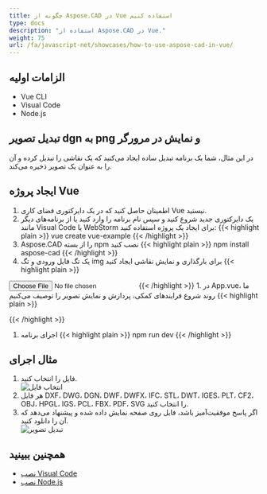 ```yaml
---
title: چگونه از Aspose.CAD در Vue استفاده کنیم
type: docs
description: "استفاده از Aspose.CAD در Vue."
weight: 75
url: /fa/javascript-net/showcases/how-to-use-aspose-cad-in-vue/
---
```


## الزامات اولیه
- Vue CLI
- Visual Code
- Node.js

## تبدیل تصویر dgn به png و نمایش در مرورگر

در این مثال، شما یک برنامه تبدیل ساده ایجاد می‌کنید که یک نقاشی را تبدیل کرده و آن را به عنوان یک تصویر ذخیره می‌کند.

## ایجاد پروژه Vue

1. اطمینان حاصل کنید که در یک دایرکتوری فضای کاری Vue نیستید.
1. یک دایرکتوری جدید شروع کنید و سپس نام برنامه را وارد کنید یا از برنامه‌های دیگر مانند Visual Code یا WebStorm برای ایجاد یک پروژه استفاده کنید:
{{< highlight plain >}}
vue create vue-example
{{< /highlight >}}
1. Aspose.CAD را از بسته npm نصب کنید
{{< highlight plain >}}
npm install aspose-cad
{{< /highlight >}}
1. یک تگ فایل ورودی و تگ img برای بارگذاری و نمایش نقاشی ایجاد کنید
{{< highlight plain >}}
<input id="file" type="file">
<img id="image" />
{{< /highlight >}}
1. در App.vue، ما روند شروع فرایندهای کمکی، پردازش و نمایش تصویر را توصیف می‌کنیم
{{< highlight plain >}}
<script>
import {Drawing, PngOptions} from "aspose-cad";

export default{
  beforeCreate: function () {
    // نیاز به شروع فرایند جمع‌آوری
    let recaptchaScript = document.createElement('script')
    recaptchaScript.setAttribute('src', '/node_modules/aspose-cad/dotnet.js')
    document.head.appendChild(recaptchaScript)

    let dotnet;
  },
  mounted() {
    window.addEventListener('load', this.onWindowLoad)
  },
  methods: {
    async onWindowLoad() {
      
      console.log("در حال بارگذاری WASM...");
      await dotnet.boot();
      console.log("WASM بارگذاری شد");

      document.querySelector('input').addEventListener('change', function() {
            const reader = new FileReader();
            reader.onload = function() {

              let arrayBuffer = this.result;
              let array = new Uint8Array(arrayBuffer);

              // بارگذاری
              let file = Image.load(array);
              console.log(file);

              // ذخیره‌سازی
              let exportedFilePromise = Image.save(array, new PngOptions());
              exportedFilePromise.then(exportedFile => {
                console.log(exportedFile);

                let urlCreator = window.URL || window.webkitURL;
                let blob = new Blob([exportedFile], { type: 'application/octet-stream' });
                let imageUrl = urlCreator.createObjectURL(blob);
                document.querySelector("#image").src = imageUrl;
              });
            }

            reader.readAsArrayBuffer(this.files[0]);
          },
          false);
    },
  },
}
</script>

<template>
  <header>
    <img alt="آرم Vue" class="logo" src="./assets/logo.svg" width="125" height="125" />
    <p>مثال aspose.cad برای Vue.</p>
  </header>

  <main>
    <input id="file" type="file">
    <br/>
    <img id="image" />
  </main>
</template>

<style scoped>
header {
  line-height: 1.5;
}
main{
  text-align: center;
}

.logo {
  display: block;
  margin: 0 auto 2rem;
}

@media (min-width: 1024px) {
  header {
    display: flex;
    place-items: center;
    padding-right: calc(var(--section-gap) / 2);
  }


  header .wrapper {
    display: flex;
    place-items: flex-start;
    flex-wrap: wrap;
  }
}
</style>
{{< /highlight >}}
1. اجرای برنامه
{{< highlight plain >}}
npm run dev
{{< /highlight >}}

## مثال اجرای

1. فایل را انتخاب کنید.<br>
![انتخاب فایل](/cad/_assets/javascript-net/vue/choose-file.png)<br>
1. هر فایل DXF، DWG، DGN، DWF، DWFX، IFC، STL، DWT، IGES، PLT، CF2، OBJ، HPGL، IGS، PCL، FBX، PDF، SVG را انتخاب کنید.
1. اگر پاسخ موفقیت‌آمیز باشد، فایل روی صفحه نمایش داده شده و پیشنهاد می‌دهد که آن را دانلود کنید.<br>
![تبدیل تصویر](/cad/_assets/javascript-net/vue/convert-image.png)<br>

## همچنین ببینید

- [نصب Visual Code](https://code.visualstudio.com/)
- [نصب Node.js](https://nodejs.org/en/)
